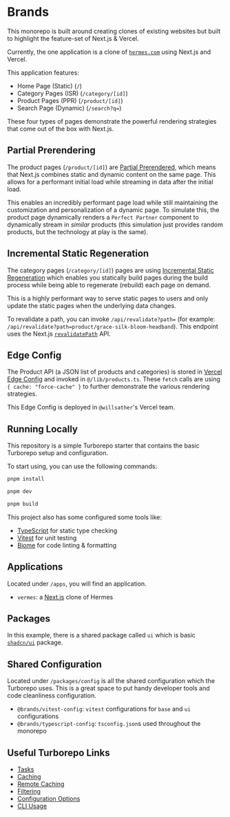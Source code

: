 # Brands

This monorepo is built around creating clones of existing websites but built to highlight the feature-set of Next.js & 
Vercel.

Currently, the one application is a clone of [`hermes.com`](https://www.hermes.com/us/en/) using Next.js and Vercel.

This application features:

* Home Page (Static) (`/`)
* Category Pages (ISR) (`/category/[id]`)
* Product Pages (PPR) (`/product/[id]`)
* Search Page (Dynamic) (`/search?q=`)

These four types of pages demonstrate the powerful rendering strategies that come out of the box with Next.js.

## Partial Prerendering

The product pages (`/product/[id]`) are 
[Partial Prerendered](https://nextjs.org/docs/app/getting-started/partial-prerendering#enabling-partial-prerendering), 
which means that Next.js combines static and dynamic content on the same page. This allows for a performant initial 
load while streaming in data after the initial load.  

This enables an incredibly performant page load while still maintaining the customization and personalization of a 
dynamic page.  To simulate this, the product page dynamically renders a `Perfect Partner` component to dynamically
stream in _similar_ products (this simulation just provides random products, but the technology at play is the same). 

## Incremental Static Regeneration

The category pages (`/category/[id]`) pages are using 
[Incremental Static Regeneration](https://nextjs.org/docs/app/building-your-application/data-fetching/incremental-static-regeneration)
which enables you statically build pages during the build process while being able to regenerate (rebuild) each page on demand.  

This is a highly performant way to serve static pages to users and only update the static pages when the underlying
data changes.

To revalidate a path, you can invoke `/api/revalidate?path=` (for example: `/api/revalidate?path=product/grace-silk-bloom-headband`).
This endpoint uses the Next.js [`revalidatePath`](https://nextjs.org/docs/app/api-reference/functions/revalidatePath) API.

## Edge Config

The Product API (a JSON list of products and categories) is stored
in [Vercel Edge Config](https://vercel.com/docs/edge-config) and invoked in `@/lib/products.ts`.  These `fetch` calls
are using `{ cache: "force-cache" }` to further demonstrate the various rendering strategies.  

This Edge Config is deployed in `@willsather`'s Vercel team. 

## Running Locally

This repository is a simple Turborepo starter that contains the basic Turborepo setup and configuration.

To start using, you can use the following commands:

```zsh
pnpm install

pnpm dev

pnpm build
```

This project also has some configured some tools like:

- [TypeScript](https://www.typescriptlang.org/) for static type checking
- [Vitest](https://vitest.dev/) for unit testing
- [Biome](https://biomejs.dev/) for code linting & formatting

## Applications

Located under `/apps`, you will find an application.

- `vermes`: a [Next.js](https://nextjs.org/) clone of Hermes

## Packages

In this example, there is a shared package called `ui` which is basic [`shadcn/ui`](https://ui.shadcn.com/) package.

## Shared Configuration

Located under `/packages/config` is all the shared configuration which the Turborepo uses. This is a great space to put
handy developer tools and code cleanliness configuration.

- `@brands/vitest-config`: `vitest` configurations for `base` and `ui` configurations
- `@brands/typescript-config`: `tsconfig.json`s used throughout the monorepo

## Useful Turborepo Links

- [Tasks](https://turbo.build/repo/docs/core-concepts/monorepos/running-tasks)
- [Caching](https://turbo.build/repo/docs/core-concepts/caching)
- [Remote Caching](https://turbo.build/repo/docs/core-concepts/remote-caching)
- [Filtering](https://turbo.build/repo/docs/core-concepts/monorepos/filtering)
- [Configuration Options](https://turbo.build/repo/docs/reference/configuration)
- [CLI Usage](https://turbo.build/repo/docs/reference/command-line-reference)
